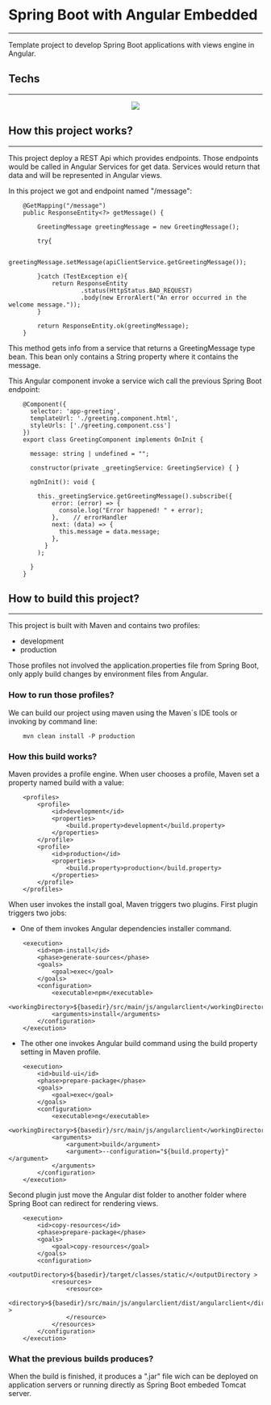 # Spring Boot with Angular Embedded
<hr>
<p>Template project to develop Spring Boot applications with views engine in Angular.</p> 

## Techs
<hr>
<p align="center">
  <a href="https://skillicons.dev">
    <img src="https://skillicons.dev/icons?i=angular,spring,typescript,html,js,maven,git" />
  </a>
</p>

## How this project works?
<hr>
This project deploy a REST Api which provides endpoints. Those endpoints would be called in Angular Services for get data. Services would return that data and will be represented in Angular views.

In this project we got and endpoint named "/message":

```
    @GetMapping("/message")
    public ResponseEntity<?> getMessage() {

        GreetingMessage greetingMessage = new GreetingMessage();

        try{

            greetingMessage.setMessage(apiClientService.getGreetingMessage());

        }catch (TestException e){
            return ResponseEntity
                    .status(HttpStatus.BAD_REQUEST)
                    .body(new ErrorAlert("An error occurred in the welcome message."));
        }

        return ResponseEntity.ok(greetingMessage);
    }
```
This method gets info from a service that returns a GreetingMessage type bean. This bean only contains a String property where it contains the message.

This Angular component invoke a service wich call the previous Spring Boot endpoint:

```
    @Component({
      selector: 'app-greeting',
      templateUrl: './greeting.component.html',
      styleUrls: ['./greeting.component.css']
    })
    export class GreetingComponent implements OnInit {
    
      message: string | undefined = "";
    
      constructor(private _greetingService: GreetingService) { }
    
      ngOnInit(): void {
    
        this._greetingService.getGreetingMessage().subscribe({
            error: (error) => {
              console.log("Error happened! " + error);
            },    // errorHandler
            next: (data) => {
              this.message = data.message;
            },
          }
        );
    
      }
    }
```

## How to build this project?
<hr>

This project is built with Maven and contains two profiles:

- development
- production

Those profiles not involved the application.properties file from Spring Boot, only apply build changes by environment files from Angular.

### How to run those profiles?

We can build our project using maven using the Maven´s IDE tools or invoking by command line:

```
    mvn clean install -P production
```
### How this build works?

Maven provides a profile engine. When user chooses a profile, Maven set a property named build with a value:

```
    <profiles>
        <profile>
            <id>development</id>
            <properties>
                <build.property>development</build.property>
            </properties>
        </profile>
        <profile>
            <id>production</id>
            <properties>
                <build.property>production</build.property>
            </properties>
        </profile>
    </profiles>
```

When user invokes the install goal, Maven triggers two plugins. 
First plugin triggers two jobs:
- One of them invokes Angular dependencies installer command.
```
    <execution>
        <id>npm-install</id>
        <phase>generate-sources</phase>
        <goals>
            <goal>exec</goal>
        </goals>
        <configuration>
            <executable>npm</executable>
            <workingDirectory>${basedir}/src/main/js/angularclient</workingDirectory>
            <arguments>install</arguments>
        </configuration>
    </execution>
```
- The other one invokes Angular build command using the build property setting in Maven profile.

```
    <execution>
        <id>build-ui</id>
        <phase>prepare-package</phase>
        <goals>
            <goal>exec</goal>
        </goals>
        <configuration>
            <executable>ng</executable>
            <workingDirectory>${basedir}/src/main/js/angularclient</workingDirectory>
            <arguments>
                <argument>build</argument>
                <argument>--configuration="${build.property}"</argument>
            </arguments>
        </configuration>
    </execution>
```

Second plugin just move the Angular dist folder to another folder where Spring Boot can redirect for rendering views.

```
    <execution>
        <id>copy-resources</id>
        <phase>prepare-package</phase>
        <goals>
            <goal>copy-resources</goal>
        </goals>
        <configuration>
            <outputDirectory>${basedir}/target/classes/static/</outputDirectory >
            <resources>
                <resource>
                    <directory>${basedir}/src/main/js/angularclient/dist/angularclient</directory >
                </resource>
            </resources>
        </configuration>
    </execution>
```

### What the previous builds produces?

When the build is finished, it produces a ".jar" file wich can be deployed on application servers or running directly as Spring Boot embeded Tomcat server.
